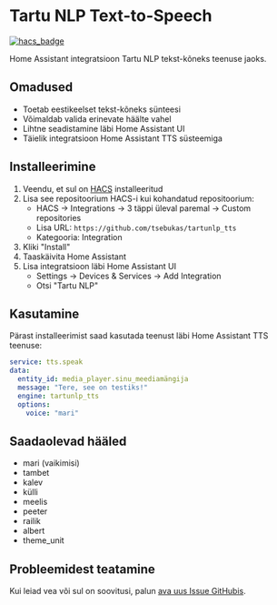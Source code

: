 # Tartu NLP Text-to-Speech

[![hacs_badge](https://img.shields.io/badge/HACS-Custom-41BDF5.svg)](https://github.com/hacs/integration)

Home Assistant integratsioon Tartu NLP tekst-kõneks teenuse jaoks.

## Omadused

- Toetab eestikeelset tekst-kõneks sünteesi
- Võimaldab valida erinevate häälte vahel
- Lihtne seadistamine läbi Home Assistant UI
- Täielik integratsioon Home Assistant TTS süsteemiga

## Installeerimine

1. Veendu, et sul on [HACS](https://hacs.xyz/) installeeritud
2. Lisa see repositoorium HACS-i kui kohandatud repositoorium:
   - HACS -> Integrations -> 3 täppi üleval paremal -> Custom repositories
   - Lisa URL: `https://github.com/tsebukas/tartunlp_tts`
   - Kategooria: Integration
3. Kliki "Install"
4. Taaskäivita Home Assistant
5. Lisa integratsioon läbi Home Assistant UI
   - Settings -> Devices & Services -> Add Integration
   - Otsi "Tartu NLP"

## Kasutamine

Pärast installeerimist saad kasutada teenust läbi Home Assistant TTS teenuse:

```yaml
service: tts.speak
data:
  entity_id: media_player.sinu_meediamängija
  message: "Tere, see on testiks!"
  engine: tartunlp_tts
  options:
    voice: "mari"
```

## Saadaolevad hääled

- mari (vaikimisi)
- tambet
- kalev
- külli
- meelis
- peeter
- railik
- albert
- theme_unit

## Probleemidest teatamine

Kui leiad vea või sul on soovitusi, palun [ava uus Issue GitHubis](https://github.com/tsebukas/tartunlp_tts/issues).